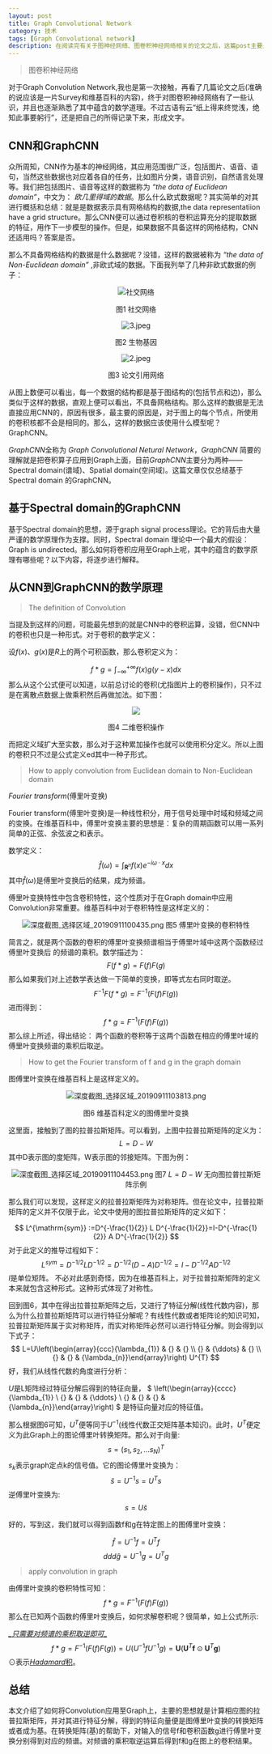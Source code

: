 ```yaml
---
layout: post
title: Graph Convolutional Network
category: 技术
tags: [Graph Convolutional network]
description: 在阅读完有关于图神经网络、图卷积神经网络相关的论文之后，这篇post主要是对图卷积神经网络进行总结。
---
```



> 图卷积神经网络

对于Graph Convolution Network,我也是第一次接触，再看了几篇论文之后(准确的说应该是一片Survey和维基百科的内容)，终于对图卷积神经网络有了一些认识，并且也逐渐熟悉了其中蕴含的数学道理。不过古语有云“纸上得来终觉浅，绝知此事要躬行”，还是把自己的所得记录下来，形成文字。

## CNN和GraphCNN

众所周知，CNN作为基本的神经网络，其应用范围很广泛，包括图片、语音、语句，当然这些数据也对应着各自的任务，比如图片分类，语音识别，自然语言处理等。我们把包括图片、语音等这样的数据称为 *“the data of Euclidean domain”*，中文为： *欧几里得域的数据*。那么什么欧式数据呢？其实简单的对其进行概括和总结：就是是数据表示具有网格结构的数据,the data representatiion have a grid structure。那么CNN便可以通过卷积核的卷积运算充分的提取数据的特征，用作下一步模型的操作。但是，如果数据不具备这样的网格结构，CNN还适用吗？答案是否。

那么不具备网格结构的数据是什么数据呢？没错，这样的数据被称为 *“the data of Non-Euclidean domain”* ,非欧式域的数据。下面我列举了几种非欧式数据的例子：

<!-- <center> -->

<div align= center>

![社交网络](https://ws1.sinaimg.cn/large/006CCxP6gy1g6urgp7jlfj30ae03raa2.jpg)

图1 社交网络

![3.jpeg](https://ws1.sinaimg.cn/large/006CCxP6ly1g6uriydy35j308504smx6.jpg)

图2 生物基因

![2.jpeg](https://ws1.sinaimg.cn/large/006CCxP6ly1g6urjh6i8vj308k04kdfs.jpg)

图3 论文引用网络
</div>
<!-- </center> -->

从图上数便可以看出，每一个数据的结构都是基于图结构的(包括节点和边)，那么类似于这样的数据，直观上便可以看出，不具备网格结构。那么这样的数据是无法直接应用CNN的，原因有很多，最主要的原因是，对于图上的每个节点，所使用的卷积核都不会是相同的。那么，这样的数据应该使用什么模型呢？GraphCNN。

*GraphCNN*全称为 *Graph Convolutional Netural Network*，*GraphCNN* 简要的理解就是把卷积算子应用到Graph上面，目前*GraphCNN*主要分为两种——Spectral domain(谱域)、Spatial domain(空间域)。这篇文章仅仅总结基于Spectral domain 的GraphCNN。


## 基于Spectral domain的GraphCNN
基于Spectral domain的思想，源于graph signal process理论。它的背后由大量严谨的数学原理作为支撑。同时，Spectral domain 理论中一个最大的假设：Graph is undirected。那么如何将卷积应用至Graph上呢，其中的蕴含的数学原理有哪些呢？以下内容，将逐步进行解释。

## 从CNN到GraphCNN的数学原理

>The definition of Convolution

当提及到这样的问题，可能最先想到的就是CNN中的卷积运算，没错，但CNN中的卷积也只是一种形式。对于卷积的数学定义：

设$f(x)$、$g(x)$是$R$上的两个可积函数，那么卷积定义为：

$$
f*g = \int_{-\infty}^{+\infty}f(x)g(y-x)dx
$$
那么从这个公式便可以知道，以前总讨论的卷积(尤指图片上的卷积操作)，只不过是在离散点数据上做乘积然后再做加法。如下图：
<center>

![](https://pic1.zhimg.com/50/v2-15fea61b768f7561648dbea164fcb75f_hd.webp)

图4 二维卷积操作
</center>

而把定义域扩大至实数，那么对于这种累加操作也就可以使用积分定义。所以上图的卷积只不过是公式定义ed其中一种子形式。

> How to apply convolution from Euclidean domain to Non-Euclidean domain

*Fourier transform*(傅里叶变换)

Fourier transform(傅里叶变换)是一种线性积分，用于信号处理中时域和频域之间的变换。在维基百科中，傅里叶变换主要的思想是：复杂的周期函数可以用一系列简单的正弦、余弦波之和表示。

数学定义：
$$
\hat{f}(\omega)=\int_{\mathbf{R}^{n}} f(x) e^{-i \omega \cdot x} d x
$$
其中$\hat{f}(\omega)$是傅里叶变换后的结果，成为频谱。

傅里叶变换特性中包含卷积特性，这个性质对于在Graph domain中应用Convolution非常重要。维基百科中对于卷积特性是这样定义的：
<center>

![深度截图_选择区域_20190911100435.png](https://ws1.sinaimg.cn/large/006CCxP6gy1g6vcnl2ho1j319a068407.jpg)
图5 傅里叶变换的卷积特性

</center>


简言之，就是两个函数的卷积的傅里叶变换频谱相当于傅里叶域中这两个函数经过傅里叶变换后
的频谱的乘积。数学描述为：
$$
F(f*g) = F(f)F(g)
$$
那么如果我们对上述数学表达做一下简单的变换，即等式左右同时取逆。
$$
F^{-1}F(f*g) = F^{-1}(F(f)F(g))
$$
进而得到：
$$
f*g =  F^{-1}(F(f)F(g))
$$
那么综上所述，得出结论：
两个函数的卷积等于这两个函数在相应的傅里叶域的傅里叶变换频谱的乘积后取逆。

> How to get the Fourier transform of f and g in the graph domain

图傅里叶变换在维基百科上是这样定义的。
<center>

![深度截图_选择区域_20190911103813.png](https://ws1.sinaimg.cn/large/006CCxP6gy1g6vdmb0tbdj31550j3tbf.jpg)

图6 维基百科定义的图傅里叶变换

</center>

这里面，接触到了图的拉普拉斯矩阵。可以看到，上图中拉普拉斯矩阵的定义为：
$$
L = D - W 
$$
其中D表示图的度矩阵，W表示图的邻接矩阵。下图为例：
<center>

![深度截图_选择区域_20190911104453.png](https://ws1.sinaimg.cn/large/006CCxP6ly1g6vdt9hux9j31450bkmz8.jpg)
图7 $L = D - W$ 无向图拉普拉斯矩阵示例

</center>
那么我们可以发现，这样定义的拉普拉斯矩阵为对称矩阵。但在论文中，拉普拉斯矩阵的定义并不仅限于此，论文中使用的图拉普拉斯矩阵的定义如下：

$$
L^{\mathrm{sym}} :=D^{-\frac{1}{2}} L D^{-\frac{1}{2}}=I-D^{-\frac{1}{2}} A D^{-\frac{1}{2}}
$$
对于此定义的推导过程如下：
$$
L^{sym} = D^{-1/2}LD^{-1/2}=D^{-1/2}(D-A)D^{-1/2}=I-D^{-1/2}AD^{-1/2}  
$$
$I$是单位矩阵。
不必对此感到奇怪，因为在维基百科上，对于拉普拉斯矩阵的定义本来就包含这种形式。这种形式体现了对称性。

回到图6，其中在得出拉普拉斯矩阵之后，又进行了特征分解(线性代数内容)，那么为什么拉普拉斯矩阵可以进行特征分解呢？有线性代数或者矩阵论的知识可知，拉普拉斯矩阵属于实对称矩阵，而实对称矩阵必然可以进行特征分解。则会得到以下式子：
$$
L=U\left(\begin{array}{ccc}{\lambda_{1}} & {} & {} \\ {} & {\ddots} & {} \\ {} & {} & {\lambda_{n}}\end{array}\right) U^{T}
$$
好，我们从线性代数的角度进行分析：

$U$是L矩阵经过特征分解后得到的特征向量，
$
\left(\begin{array}{cccc}{\lambda_{1}} \\ {} & {} & {\ddots} \\ {} & {} & {} & {\lambda_{n}}\end{array}\right)
$
是特征向量对应的特征值。

那么根据图6可知，$U^T$便等同于$U^{-1}$(线性代数正交矩阵基本知识)。此时，$U^T$便定义为此Graph上的图论傅里叶转换矩阵。那么对于向量:
$$
s=\left(s_{1}, s_{2}, \ldots s_{N}\right)^{T}
$$
$s_k$表示graph定点k的信号值。它的图论傅里叶变换为：
$$
\hat{s}=U^{-1}s=U^{T}s
$$
逆傅里叶变换为:
$$
s = U\hat{s}
$$

好的，写到这，我们就可以得到函数f和g在特定图上的图傅里叶变换：

$$
\hat{f}=U^{-1}f=U^{T}f
$$
$$ddd
\hat{g}=U^{-1}g=U^{T}g
$$

>apply convolution in graph

由傅里叶变换的卷积特性可知：
$$
f*g =  F^{-1}(F(f)F(g))
$$
那么在已知两个函数的傅里叶变换后，如何求解卷积呢？很简单，如上公式所示:

<u>*\__只需要对频谱的乘积取逆即可__*</u>
$$
f*g =  F^{-1}(F(f)F(g))=U(U^{-1}fU^{-1}g)=
\mathbf{U}\left(\mathbf{U}^{T} \mathbf{f} \odot \mathbf{U}^{T} \mathbf{g}\right)
$$
$\odot$表示[*Hadamard*积](https://en.wikipedia.org/wiki/Hadamard_product_(matrices))。

## 总结
本文介绍了如何将Convolution应用至Graph上，主要的思想就是计算相应图的拉普拉斯矩阵，并对其进行特征分解，得到的特征向量便是图傅里叶变换的转换矩阵或者成为基。在转换矩阵(基)的帮助下，对输入的信号f和卷积函数g进行傅里叶变换分别得到对应的频谱。对频谱的乘积取逆运算后得到f和g在图上的卷积结果。




